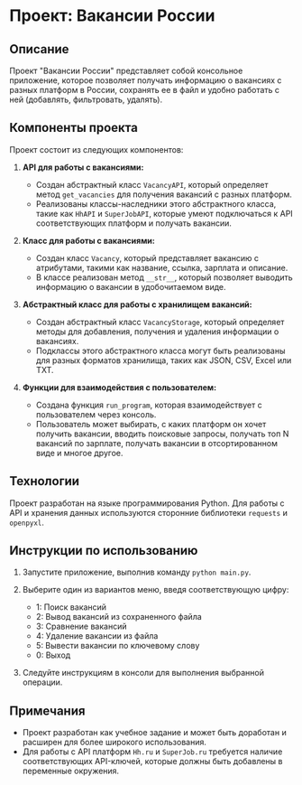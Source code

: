 # Проект: Вакансии России

## Описание

Проект "Вакансии России" представляет собой консольное приложение, которое позволяет получать информацию о вакансиях с разных платформ в России, сохранять ее в файл и удобно работать с ней (добавлять, фильтровать, удалять).

## Компоненты проекта

Проект состоит из следующих компонентов:

1. **API для работы с вакансиями:**
   - Создан абстрактный класс `VacancyAPI`, который определяет метод `get_vacancies` для получения вакансий с разных платформ.
   - Реализованы классы-наследники этого абстрактного класса, такие как `HhAPI` и `SuperJobAPI`, которые умеют подключаться к API соответствующих платформ и получать вакансии.

2. **Класс для работы с вакансиями:**
   - Создан класс `Vacancy`, который представляет вакансию с атрибутами, такими как название, ссылка, зарплата и описание.
   - В классе реализован метод `__str__`, который позволяет выводить информацию о вакансии в удобочитаемом виде.

3. **Абстрактный класс для работы с хранилищем вакансий:**
   - Создан абстрактный класс `VacancyStorage`, который определяет методы для добавления, получения и удаления информации о вакансиях.
   - Подклассы этого абстрактного класса могут быть реализованы для разных форматов хранилища, таких как JSON, CSV, Excel или TXT.

4. **Функции для взаимодействия с пользователем:**
   - Создана функция `run_program`, которая взаимодействует с пользователем через консоль.
   - Пользователь может выбирать, с каких платформ он хочет получить вакансии, вводить поисковые запросы, получать топ N вакансий по зарплате, получать вакансии в отсортированном виде и многое другое.

## Технологии

Проект разработан на языке программирования Python. Для работы с API и хранения данных используются сторонние библиотеки `requests` и `openpyxl`.

## Инструкции по использованию

1. Запустите приложение, выполнив команду `python main.py`.

2. Выберите один из вариантов меню, введя соответствующую цифру:
   - 1: Поиск вакансий
   - 2: Вывод вакансий из сохраненного файла
   - 3: Сравнение вакансий
   - 4: Удаление вакансии из файла
   - 5: Вывести вакансии по ключевому слову
   - 0: Выход

3. Следуйте инструкциям в консоли для выполнения выбранной операции.

## Примечания

- Проект разработан как учебное задание и может быть доработан и расширен для более широкого использования.
- Для работы с API платформ `Hh.ru` и `SuperJob.ru` требуется наличие соответствующих API-ключей, которые должны быть добавлены в переменные окружения.

